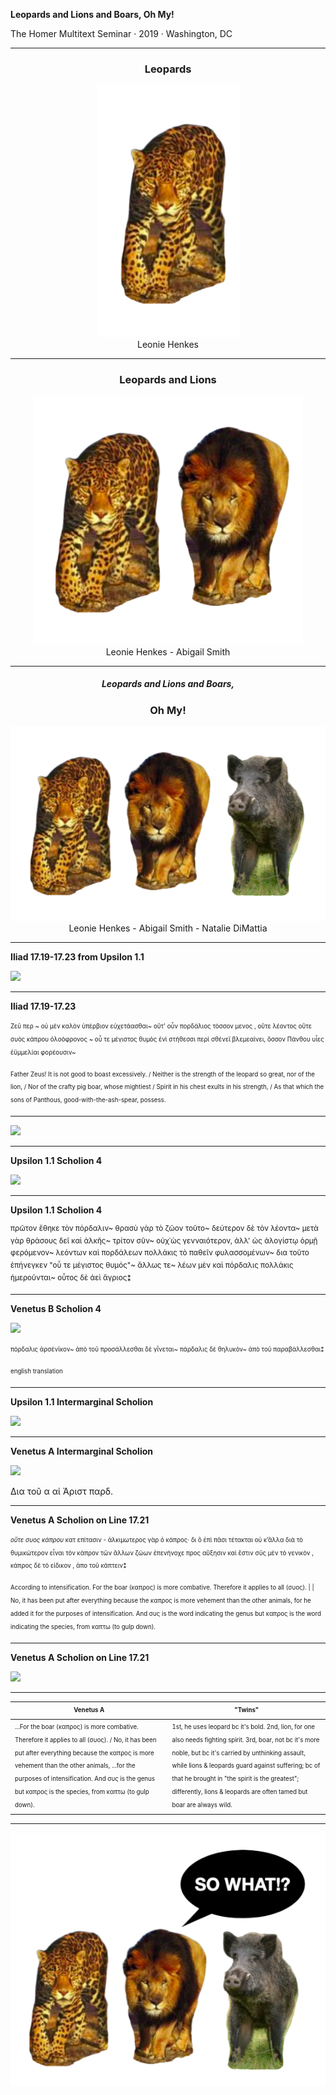 

**Leopards and Lions and Boars, Oh My!**

<p>The Homer Multitext Seminar · 2019 · Washington, DC</p>



---

<div style="text-align:center"><h3>Leopards</h3></div>

<div style="text-align:center"><img src="https://github.com/hmteditors/chs2019-B/blob/master/presentation/images/real_leopard-removebg.png?raw=true/"></div>

<div style="text-align:center">Leonie Henkes</div>


---

<div style="text-align:center"><h3>Leopards and Lions</h3></div>

<div style="text-align:center"><img src="https://github.com/hmteditors/chs2019-B/blob/master/presentation/images/leo_lion-removebg.png?raw=true"/></div>

<div style="text-align:center">Leonie Henkes - Abigail Smith</div>

---

<div style="text-align:center"><h5>Leopards and Lions and Boars,</h5></div>

<div style="text-align:center"><h3>Oh My!</h3></div>

<div style="text-align:center"><img src="https://github.com/hmteditors/chs2019-B/blob/master/presentation/images/animals-removebg.png?raw=true"/></div>

<div style="text-align:center">Leonie Henkes - Abigail Smith - Natalie DiMattia</div>

---

**Iliad 17.19-17.23 from Upsilon 1.1**

<img src="http://beta.hpcc.uh.edu/scs/image/600/600/urn:cite2:hmt:e3bifolio.v1:E3_224v_225r@0.1724,0.4351,0.2996,0.1145"/>

---

**Iliad 17.19-17.23**

<sub><sup>Ζεῦ περ ~ οὐ μὲν καλὸν ὑπέρβιον εὐχετάασθαι~ οὔτ' οὖν πορδάλιος τόσσον μενος , οὔτε λέοντος οὔτε συὸς κάπρου ὀλοόφρονος ~ οὗ τε μέγιστος θυμὸς ἐνὶ στήθεσσι περὶ σθένεϊ βλεμεαίνει, ὅσσον Πάνθου υἷες ἐϋμμελίαι φορέουσιν~</sup></sub>

<sub><sup>Father Zeus! It is not good to boast excessively. /
Neither is the strength of the leopard so great, nor of the lion, /
Nor of the crafty pig boar, whose mightiest /
Spirit in his chest exults in his strength, /
As that which the sons of Panthous, good-with-the-ash-spear, possess.</sup></sub>

---

<img src="http://beta.hpcc.uh.edu/scs/image/500/500/urn:cite2:hmt:e3bifolio.v1:E3_224v_225r@0.2323,0.4548,0.07793,0.02766"/>

---

**Upsilon 1.1 Scholion 4**

<img src="http://beta.hpcc.uh.edu/scs/image/500/500/urn:cite2:hmt:e3bifolio.v1:E3_224v_225r@0.004203,0.3349,0.1603,0.2810"/>

---

**Upsilon 1.1 Scholion 4**

<sup>πρῶτον ἔθηκε τὸν πόρδαλιν~ θρασὺ γὰρ τὸ ζῶον τοῦτο~ δεύτερον δὲ τὸν λέοντα~ μετὰ γὰρ θράσους δεῖ καὶ ἀλκῆς~ τρίτον σῦν~ οὐχ᾽ὡς γενναιότερον, ἀλλ' ὡς ἀλογίστῳ ὁρμῇ φερόμενον~ λεόντων καὶ πορδάλεων πολλάκις τὸ παθεῖν φυλασσομένων~ δια τοῦτο ἐπήνεγκεν "οὗ τε μέγιστος θυμός"~ ἄλλως τε~ λέων μὲν καὶ πόρδαλις πολλάκις ἡμεροῦνται~ οὗτος δὲ ἀεὶ ἄγριος⁑</sup>

---

**Venetus B Scholion 4**

<img src="http://beta.hpcc.uh.edu/scs/image/400/400/urn:cite2:hmt:vbbifolio.v1:vb_231v_232r@0.03423,0.3517,0.1518,0.2686"/>


<sub><sup>πόρδαλις ἀρσένϊκον~ ἀπὸ τοῦ προσάλλεσθαι δὲ γΐνεται~ πάρδαλις δὲ θηλυκὸν~ ἀπὸ τοῦ παραβάλλεσθαι⁑</sup></sub>

<sub><sup>english translation</sup></sub>

---

**Upsilon 1.1 Intermarginal Scholion**

<img src="http://beta.hpcc.uh.edu/scs/image/500/400/urn:cite2:hmt:e3bifolio.v1:E3_224v_225r@0.1579,0.4501,0.02990,0.08420"/>

---

**Venetus A Intermarginal Scholion**

<img src="http://beta.hpcc.uh.edu/scs/image/400/400/urn:cite2:hmt:vaimg.2017a:VA223VN_0725@0.4392,0.5960,0.05637,0.03804"/>

Δια τοῦ α αἱ Ἀριστ παρδ.

---

**Venetus A Scholion on Line 17.21**

<sub><sup>*οὔτε συος κάπρου* κατ επίτασιν - ἀλκιμωτερος γὰρ ὁ κάπρος· δι ὃ ἐπὶ πᾶσι τέτακται οὐ κ’ἄλλα διὰ τὸ θυμικώτερον εἶναι τὸν κάπρον τῶν ἄλλων ζώων ἐπενήνοχε προς αὔξησιν καὶ ἔστιν σῦς μὲν τὸ γενικὸν , κάπρος δὲ τὸ εἰδικον , ἀπο τοῦ κάπτειν⁑</sup></sub>

<sub><sup>According to intensification.  For the boar (καπρος) is more combative. Therefore it applies to all (συος). | | No, it has been put after everything because the καπρος is more vehement than the other animals, for he added it for the purposes of intensification. And συς is the word indicating the genus but καπρος is the word indicating the species, from καπτω (to gulp down).</sup></sub>

---

**Venetus A Scholion on Line 17.21**

<img src="http://beta.hpcc.uh.edu/scs/image/500/500/urn:cite2:hmt:vaimg.2017a:VA223VN_0725@0.235,0.7192,0.658,0.0383"/>

---

| <sub><sup>Venetus A</sub></sup> | <sub><sup>"Twins" </sub></sup> |
|----------------- | -----------------------|
| <sub><sup>...For the boar (καπρος) is more combative. Therefore it applies to all (συος). / No, it has been put after everything because the καπρος is more vehement than the other animals, ...for the purposes of intensification. And συς is the genus but καπρος is the species, from καπτω (to gulp down).</sup></sub> | <sub><sup>1st, he uses leopard bc it's bold. 2nd, lion, for one also needs fighting spirit. 3rd, boar, not bc it's more noble, but bc it's carried by unthinking assault, while lions & leopards guard against suffering; bc of that he brought in "the spirit is the greatest"; differently, lions & leopards are often tamed but boar are always wild.</sup></sub> |

---
<div style="text-align:center"><img src="https://github.com/hmteditors/chs2019-B/blob/master/presentation/images/so_what.png?raw=true"/></div>
